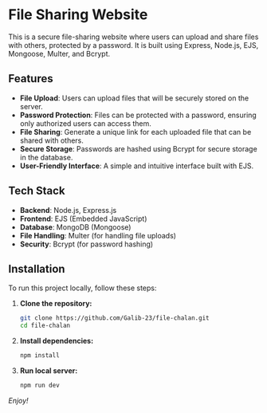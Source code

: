 # File Sharing Website

This is a secure file-sharing website where users can upload and share files with others, protected by a password. It is built using Express, Node.js, EJS, Mongoose, Multer, and Bcrypt.

## Features

- **File Upload**: Users can upload files that will be securely stored on the server.
- **Password Protection**: Files can be protected with a password, ensuring only authorized users can access them.
- **File Sharing**: Generate a unique link for each uploaded file that can be shared with others.
- **Secure Storage**: Passwords are hashed using Bcrypt for secure storage in the database.
- **User-Friendly Interface**: A simple and intuitive interface built with EJS.

## Tech Stack

- **Backend**: Node.js, Express.js
- **Frontend**: EJS (Embedded JavaScript)
- **Database**: MongoDB (Mongoose)
- **File Handling**: Multer (for handling file uploads)
- **Security**: Bcrypt (for password hashing)

## Installation

To run this project locally, follow these steps:

1. **Clone the repository:**

   ```bash
   git clone https://github.com/Galib-23/file-chalan.git
   cd file-chalan
   ```
2. **Install dependencies:**

   ```bash
   npm install
   ```
3. **Run local server:**
    ```bash
    npm run dev
    ```

*Enjoy!*
